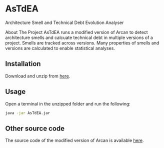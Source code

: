 # AsTdEA
Architecture Smell and Technical Debt Evolution Analyser

<a>About The Project</a>
AsTdEA runs a modified version of Arcan to detect architecture smells and calcuate technical debt in multiple versions of a project. Smells are tracked across versions. Many properties of smells and versions are calculated to enable statistical analyses.

## Installation
Download and unzip from [here](https://drive.google.com/uc?export=download&id=1NArqsJyah7NhCcYacjxoOnzcypt-On08).

## Usage
Open a terminal in the unzipped folder and run the following:
```sh
java -jar AsTdEA.jar
```


## Other source code
The source code of the modified version of Arcan is available [here](https://github.com/PhilippGnoyke/arcan-1.2.1-modded).

